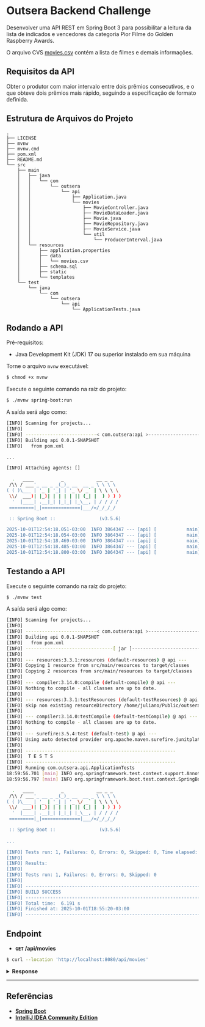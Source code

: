 # Outsera Backend Challenge

Desenvolver uma API REST em Spring Boot 3 para possibilitar a leitura da lista de indicados e vencedores da
categoria Pior Filme do Golden Raspberry Awards.

O arquivo CVS [movies.csv](./src/main/resources/data/movies.csv) contém a lista de filmes e demais informações.

## Requisitos da API

Obter o produtor com maior intervalo entre dois prêmios consecutivos, e o que obteve dois
prêmios mais rápido, seguindo a especificação de formato definida.

## Estrutura de Arquivos do Projeto

```
.
├── LICENSE
├── mvnw
├── mvnw.cmd
├── pom.xml
├── README.md
└── src
    ├── main
    │   ├── java
    │   │   └── com
    │   │       └── outsera
    │   │           └── api
    │   │               ├── Application.java
    │   │               └── movies
    │   │                   ├── MovieController.java
    │   │                   ├── MovieDataLoader.java
    │   │                   ├── Movie.java
    │   │                   ├── MovieRepository.java
    │   │                   ├── MovieService.java
    │   │                   └── util
    │   │                       └── ProducerInterval.java
    │   └── resources
    │       ├── application.properties
    │       ├── data
    │       │   └── movies.csv
    │       ├── schema.sql
    │       ├── static
    │       └── templates
    └── test
        └── java
            └── com
                └── outsera
                    └── api
                        └── ApplicationTests.java

```

## Rodando a API

Pré-requisitos:

- Java Development Kit (JDK) 17 ou superior instalado em sua máquina

Torne o arquivo ``mvnw`` executável:

```bash
$ chmod +x mvnw
```

Execute o seguinte comando na raíz do projeto:

```bash
$ ./mvnw spring-boot:run
```

A saída será algo como:

```bash
[INFO] Scanning for projects...
[INFO] 
[INFO] --------------------------< com.outsera:api >---------------------------
[INFO] Building api 0.0.1-SNAPSHOT
[INFO]   from pom.xml

...

[INFO] Attaching agents: []

  .   ____          _            __ _ _
 /\\ / ___'_ __ _ _(_)_ __  __ _ \ \ \ \
( ( )\___ | '_ | '_| | '_ \/ _` | \ \ \ \
 \\/  ___)| |_)| | | | | || (_| |  ) ) ) )
  '  |____| .__|_| |_|_| |_\__, | / / / /
 =========|_|==============|___/=/_/_/_/

 :: Spring Boot ::                (v3.5.6)

2025-10-01T12:54:18.051-03:00  INFO 3864347 --- [api] [           main] com.outsera.api.ApiApplication           : Starting ApiApplication using Java 17.0.16 with PID 3864347 (/home/juliano/Public/outsera-challenge-backend/target/classes started by juliano in /home/juliano/Public/outsera-challenge-backend)
2025-10-01T12:54:18.054-03:00  INFO 3864347 --- [api] [           main] com.outsera.api.ApiApplication           : No active profile set, falling back to 1 default profile: "default"
2025-10-01T12:54:18.469-03:00  INFO 3864347 --- [api] [           main] .s.d.r.c.RepositoryConfigurationDelegate : Bootstrapping Spring Data JPA repositories in DEFAULT mode.
2025-10-01T12:54:18.485-03:00  INFO 3864347 --- [api] [           main] .s.d.r.c.RepositoryConfigurationDelegate : Finished Spring Data repository scanning in 8 ms. Found 0 JPA repository interfaces.
2025-10-01T12:54:18.800-03:00  INFO 3864347 --- [api] [           main] o.s.b.w.embedded.tomcat.TomcatWebServer  : Tomcat initialized with port 8080 (http)
```

## Testando a API

Execute o seguinte comando na raíz do projeto:

```bash
$ ./mvnw test
````

A saída será algo como:

```bash
[INFO] Scanning for projects...
[INFO] 
[INFO] --------------------------< com.outsera:api >---------------------------
[INFO] Building api 0.0.1-SNAPSHOT
[INFO]   from pom.xml
[INFO] --------------------------------[ jar ]---------------------------------
[INFO] 
[INFO] --- resources:3.3.1:resources (default-resources) @ api ---
[INFO] Copying 1 resource from src/main/resources to target/classes
[INFO] Copying 2 resources from src/main/resources to target/classes
[INFO] 
[INFO] --- compiler:3.14.0:compile (default-compile) @ api ---
[INFO] Nothing to compile - all classes are up to date.
[INFO] 
[INFO] --- resources:3.3.1:testResources (default-testResources) @ api ---
[INFO] skip non existing resourceDirectory /home/juliano/Public/outsera-challenge-backend/src/test/resources
[INFO] 
[INFO] --- compiler:3.14.0:testCompile (default-testCompile) @ api ---
[INFO] Nothing to compile - all classes are up to date.
[INFO] 
[INFO] --- surefire:3.5.4:test (default-test) @ api ---
[INFO] Using auto detected provider org.apache.maven.surefire.junitplatform.JUnitPlatformProvider
[INFO] 
[INFO] -------------------------------------------------------
[INFO]  T E S T S
[INFO] -------------------------------------------------------
[INFO] Running com.outsera.api.ApplicationTests
18:59:56.701 [main] INFO org.springframework.test.context.support.AnnotationConfigContextLoaderUtils -- Could not detect default configuration classes for test class [com.outsera.api.ApplicationTests]: ApplicationTests does not declare any static, non-private, non-final, nested classes annotated with @Configuration.
18:59:56.797 [main] INFO org.springframework.boot.test.context.SpringBootTestContextBootstrapper -- Found @SpringBootConfiguration com.outsera.api.Application for test class com.outsera.api.ApplicationTests

  .   ____          _            __ _ _
 /\\ / ___'_ __ _ _(_)_ __  __ _ \ \ \ \
( ( )\___ | '_ | '_| | '_ \/ _` | \ \ \ \
 \\/  ___)| |_)| | | | | || (_| |  ) ) ) )
  '  |____| .__|_| |_|_| |_\__, | / / / /
 =========|_|==============|___/=/_/_/_/

 :: Spring Boot ::                (v3.5.6)
 
...

[INFO] Tests run: 1, Failures: 0, Errors: 0, Skipped: 0, Time elapsed: 4.555 s -- in com.outsera.api.ApplicationTests
[INFO] 
[INFO] Results:
[INFO] 
[INFO] Tests run: 1, Failures: 0, Errors: 0, Skipped: 0
[INFO] 
[INFO] ------------------------------------------------------------------------
[INFO] BUILD SUCCESS
[INFO] ------------------------------------------------------------------------
[INFO] Total time:  6.191 s
[INFO] Finished at: 2025-10-01T18:55:20-03:00
[INFO] ------------------------------------------------------------------------

```

## Endpoint

- **`GET` /api/movies**

```bash
$ curl --location 'http://localhost:8080/api/movies'
```

<details>
<summary><b>Response</b></summary>

```json
{
  "min": [
    {
      "producer": "Bo Derek",
      "interval": 6,
      "previousWin": 1984,
      "followingWin": 1990
    }
  ],
  "max": [
    {
      "producer": "Matthew Vaughn",
      "interval": 13,
      "previousWin": 2002,
      "followingWin": 2015
    }
  ]
}
```
</details>

---

## Referências

- [**Spring Boot**](https://spring.io/projects/spring-boot)
- [**IntelliJ IDEA Community Edition**](https://www.jetbrains.com/idea/download/?section=linux)